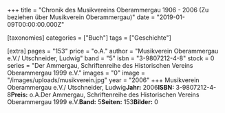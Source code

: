 +++
title = "Chronik des Musikvereins Oberammergau 1906 - 2006 (Zu beziehen über Musikverein Oberammergau)"
date = "2019-01-09T00:00:00.000Z"

[taxonomies]
categories = ["Buch"]
tags = ["Geschichte"]

[extra]
pages = "153"
price = "o.A."
author = "Musikverein Oberammergau e.V./ Utschneider, Ludwig"
band = "5"
isbn = "3-9807212-4-8"
stock = 0
series = "Der Ammergau, Schriftenreihe des Historischen Vereins Oberammergau 1999 e.V."
images = "0"
image = "/images/uploads/musikverein.jpg"
year = "2006"
+++
Musikverein Oberammergau e.V./ Utschneider, Ludwig**Jahr:** 2006**ISBN:** 3-9807212-4-8**Preis:** o.A.Der Ammergau, Schriftenreihe des Historischen Vereins Oberammergau 1999 e.V.**Band:** 5**Seiten:** 153**Bilder:** 0
